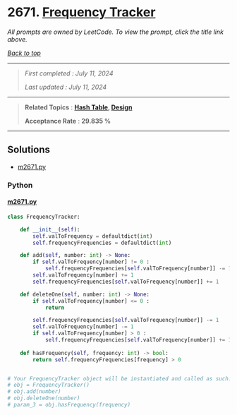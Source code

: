 # 2671. [Frequency Tracker](<https://leetcode.com/problems/frequency-tracker>)

*All prompts are owned by LeetCode. To view the prompt, click the title link above.*

*[Back to top](<../README.md>)*

------

> *First completed : July 11, 2024*
>
> *Last updated : July 11, 2024*

------

> **Related Topics** : **[Hash Table](<by_topic/Hash Table.md>), [Design](<by_topic/Design.md>)**
>
> **Acceptance Rate** : **29.835 %**

------

## Solutions

- [m2671.py](<../my-submissions/m2671.py>)
### Python
#### [m2671.py](<../my-submissions/m2671.py>)
```Python
class FrequencyTracker:

    def __init__(self):
        self.valToFrequency = defaultdict(int)
        self.frequencyFrequencies = defaultdict(int)

    def add(self, number: int) -> None:
        if self.valToFrequency[number] != 0 :
            self.frequencyFrequencies[self.valToFrequency[number]] -= 1
        self.valToFrequency[number] += 1
        self.frequencyFrequencies[self.valToFrequency[number]] += 1

    def deleteOne(self, number: int) -> None:
        if self.valToFrequency[number] <= 0 :
            return

        self.frequencyFrequencies[self.valToFrequency[number]] -= 1
        self.valToFrequency[number] -= 1
        if self.valToFrequency[number] > 0 :
            self.frequencyFrequencies[self.valToFrequency[number]] += 1
        
    def hasFrequency(self, frequency: int) -> bool:
        return self.frequencyFrequencies[frequency] > 0


# Your FrequencyTracker object will be instantiated and called as such:
# obj = FrequencyTracker()
# obj.add(number)
# obj.deleteOne(number)
# param_3 = obj.hasFrequency(frequency)
```

